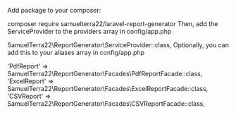 Add package to your composer:

composer require samuelterra22/laravel-report-generator
Then, add the ServiceProvider to the providers array in config/app.php

SamuelTerra22\ReportGenerator\ServiceProvider::class,
Optionally, you can add this to your aliases array in config/app.php

'PdfReport'     => SamuelTerra22\ReportGenerator\Facades\PdfReportFacade::class,
'ExcelReport'   => SamuelTerra22\ReportGenerator\Facades\ExcelReportFacade::class,
'CSVReport'     => SamuelTerra22\ReportGenerator\Facades\CSVReportFacade::class,
